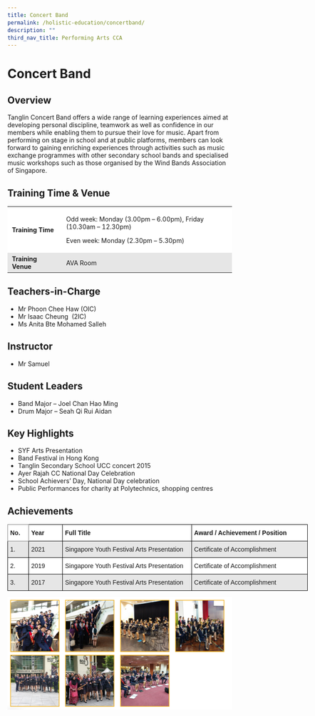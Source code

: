```yaml
---
title: Concert Band
permalink: /holistic-education/concertband/
description: ""
third_nav_title: Performing Arts CCA
---
```

# Concert Band


## Overview 


Tanglin Concert Band offers a wide range of learning experiences aimed at developing personal discipline, teamwork as well as confidence in our members while enabling them to pursue their love for music. Apart from performing on stage in school and at public platforms, members can look forward to gaining enriching experiences through activities such as music exchange programmes with other secondary school bands and specialised music workshops such as those organised by the Wind Bands Association of Singapore.

## Training Time & Venue


<table style="box-sizing: inherit; border-collapse: collapse; border-spacing: 0px; max-width: 100%; width: 622.667px;"><tbody style="box-sizing: inherit;"><tr style="box-sizing: inherit; background: rgb(255, 255, 255);"><td style="box-sizing: inherit; padding: 5px 10px; width: 121px;"><strong style="box-sizing: inherit; font-weight: bold;">Training Time</strong></td><td style="box-sizing: inherit; padding: 5px 10px; width: 487.667px;"><p style="box-sizing: inherit; font-size: 1em;">Odd week: Monday (3.00pm – 6.00pm), Friday (10.30am – 12.30pm)</p><p style="box-sizing: inherit; font-size: 1em;">Even week: Monday (2.30pm – 5.30pm)</p></td></tr><tr style="box-sizing: inherit; background: rgb(230, 230, 230);"><td style="box-sizing: inherit; padding: 5px 10px; width: 121px;"><strong style="box-sizing: inherit; font-weight: bold;">Training Venue</strong></td><td style="box-sizing: inherit; padding: 5px 10px; width: 487.667px;">AVA Room</td></tr></tbody></table>

  
## Teachers-in-Charge


*   Mr Phoon Chee Haw (OIC)
*   Mr Isaac Cheung  (2IC)
*   Ms Anita Bte Mohamed Salleh

## Instructor


*   Mr Samuel

## Student Leaders


*   Band Major – Joel Chan Hao Ming
*   Drum Major – Seah Qi Rui Aidan

## Key Highlights


*   SYF Arts Presentation
*   Band Festival in Hong Kong
*   Tanglin Secondary School UCC concert 2015
*   Ayer Rajah CC National Day Celebration
*   School Achievers’ Day, National Day celebration
*   Public Performances for charity at Polytechnics, shopping centres

## Achievements

<style type="text/css">
.tg  {border-collapse:collapse;border-spacing:0;}
.tg td{border-color:black;border-style:solid;border-width:1px;font-family:Arial, sans-serif;font-size:14px;
  overflow:hidden;padding:10px 5px;word-break:normal;}
.tg th{border-color:black;border-style:solid;border-width:1px;font-family:Arial, sans-serif;font-size:14px;
  font-weight:normal;overflow:hidden;padding:10px 5px;word-break:normal;}
.tg .tg-bsu7{background-color:#E6E6E6;text-align:left;vertical-align:middle}
.tg .tg-0f6e{background-color:#FFF;border-color:inherit;color:#222;font-weight:bold;text-align:left;vertical-align:top}
.tg .tg-dgl5{background-color:#FFF;font-weight:bold;text-align:left;vertical-align:top}
.tg .tg-zr06{background-color:#FFF;text-align:left;vertical-align:middle}
</style>
<table class="tg" style="undefined;table-layout: fixed; width: 674px">
<colgroup>
<col style="width: 47.2px">
<col style="width: 76.2px">
<col style="width: 290.2px">
<col style="width: 260.2px">
</colgroup>
<thead>
  <tr>
    <th class="tg-0f6e"><span style="font-weight:bold">No.</span></th>
    <th class="tg-dgl5"><span style="font-weight:bold">Year</span></th>
    <th class="tg-dgl5"><span style="font-weight:bold">Full Title</span></th>
    <th class="tg-dgl5"><span style="font-weight:bold">Award / Achievement / Position</span></th>
  </tr>
</thead>
<tbody>
  <tr>
    <td class="tg-bsu7">1.</td>
    <td class="tg-bsu7">2021</td>
    <td class="tg-bsu7">Singapore Youth Festival Arts Presentation </td>
    <td class="tg-bsu7">Certificate of Accomplishment</td>
  </tr>
  <tr>
    <td class="tg-zr06">2.</td>
    <td class="tg-zr06">2019</td>
    <td class="tg-zr06">Singapore Youth Festival Arts Presentation </td>
    <td class="tg-zr06">Certificate of Accomplishment</td>
  </tr>
  <tr>
    <td class="tg-bsu7">3.</td>
    <td class="tg-bsu7">2017</td>
    <td class="tg-bsu7">Singapore Youth Festival Arts Presentation </td>
    <td class="tg-bsu7">Certificate of Accomplishment</td>
  </tr>
</tbody>
</table>

![](/images/Screenshot%20(33).png)